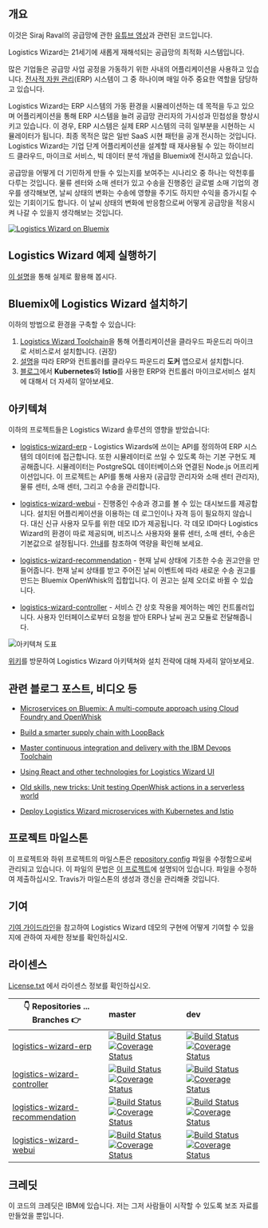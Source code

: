 
## 개요

이것은 Siraj Raval의 공급망에 관한 [유튜브 영상](https://youtu.be/vwor9Fva1V4)과 관련된 코드입니다.

Logistics Wizard는 21세기에 새롭게 재해석되는 공급망의 최적화 시스템입니다.

많은 기업들은 공급망 사업 공정을 가동하기 위한 사내의 어플리케이션을 사용하고 있습니다. [전사적 자원 관리](https://en.wikipedia.org/wiki/Enterprise_resource_planning)(ERP) 시스템이 그 중 하나이며 매일 아주 중요한 역할을 담당하고 있습니다.

Logistics Wizard는 ERP 시스템의 가동 환경을 시뮬레이션하는 데 목적을 두고 있으며 어플리케이션을 통해 ERP 시스템을 늘려 공급망 관리자의 가시성과 민첩성을 향상시키고 있습니다. 이 경우, ERP 시스템은 실제 ERP 시스템의 극히 일부분을 시현하는 시뮬레이터가 됩니다. 최종 목적은 많은 일반 SaaS 시현 패턴을 공개 전시하는 것입니다. Logistics Wizard는 기업 단계 어플리케이션을 설계할 때 재사용될 수 있는 하이브리드 클라우드, 마이크로 서비스, 빅 데이터 분석 개념을 Bluemix에 전시하고 있습니다.

공급망을 어떻게 더 기민하게 만들 수 있는지를 보여주는 시나리오 중 하나는 악천후를 다루는 것입니다. 물류 센터와 소매 센터가 있고 수송을 진행중인 글로벌 소매 기업의 경우를 생각해보면, 날씨 상태의 변화는 수송에 영향을 주기도 하지만 수익을 증가시킬 수 있는 기회이기도 합니다. 이 날씨 상태의 변화에 반응함으로써 어떻게 공급망을 적응시켜 나갈 수 있을지 생각해보는 것입니다.


[![Logistics Wizard on Bluemix](docs/youtube_play.png)](http://www.youtube.com/watch?v=wCxXs83-eRc "Logistics Wizard on Bluemix")

## Logistics Wizard 예제 실행하기

[이 설명](WALKTHROUGH.md)을 통해 실제로 활용해 봅시다.

## Bluemix에 Logistics Wizard 설치하기

이하의 방법으로 환경을 구축할 수 있습니다:

  1. [Logistics Wizard Toolchain][toolchain_github_url]을 통해 어플리케이션을 클라우드 파운드리 마이크로 서비스로서 설치합니다. (권장)
  2. [설명](Deploy_Microservices_Cloud_Foundry_Docker.md)을 따라 ERP와 컨트롤러를 클라우드 파운드리 **도커** 앱으로서 설치합니다.
  3. [블로그](https://www.ibm.com/blogs/bluemix/2017/07/deploy-logistics-wizard-microservices-kubernetes-istio/)에서 **Kubernetes**와 **Istio**를 사용한 ERP와 컨트롤러 마이크로서비스 설치에 대해서 더 자세히 알아보세요.

## 아키텍쳐

이하의 프로젝트들은 Logistics Wizard 솔루션의 영향을 받았습니다:

* [logistics-wizard-erp][erp_github_url] - Logistics Wizards에 쓰이는 API를 정의하여 ERP 시스템의 데이터에 접근합니다. 또한 시뮬레이터로 쓰일 수 있도록 하는 기본 구현도 제공해줍니다. 시뮬레이터는 PostgreSQL 데이터베이스와 연결된 Node.js 어프리케이션입니다. 이 프로젝트는 API를 통해 사용자 (공급망 관리자와 소매 센터 관리자), 물류 센터, 소매 센터, 그리고 수송을 관리합니다.

* [logistics-wizard-webui][webui_github_url] - 진행중인 수송과 경고를 볼 수 있는 대시보드를 제공합니다. 설치된 어플리케이션을 이용하는 데 로그인이나 자격 등이 필요하지 않습니다. 대신 신규 사용자 모두를 위한 데모 ID가 제공됩니다. 각 데모 ID마다 Logistics Wizard의 환경이 따로 제공되며, 비즈니스 사용자와 물류 센터, 소매 센터, 수송은 기본값으로 설정됩니다. [안내](WALKTHROUGH.md)를 참조하여 역량을 확인해 보세요.

* [logistics-wizard-recommendation][recommendation_github_url] - 현재 날씨 상태에 기초한 수송 권고안을 만들어줍니다. 현재 날씨 상태를 받고 주어진 날씨 이벤트에 따라 새로운 수송 권고를 만드는 Bluemix OpenWhisk의 집합입니다. 이 권고는 실제 오더로 바뀔 수 있습니다.

* [logistics-wizard-controller][controller_github_url] - 서비스 간 상호 작용을 제어하는 메인 컨트롤러입니다. 사용자 인터페이스로부터 요청을 받아 ERP나 날씨 권고 모듈로 전달해줍니다.

![아키텍쳐 도표](architecture.png)

[위키](https://github.com/IBM-Cloud/logistics-wizard/wiki)를 방문하여 Logistics Wizard 아키텍쳐와 설치 전략에 대해 자세히 알아보세요.

## 관련 블로그 포스트, 비디오 등

- [Microservices on Bluemix: A multi-compute approach using Cloud Foundry and OpenWhisk](https://www.ibm.com/blogs/bluemix/2017/02/microservices-multi-compute-approach-using-cloud-foundry-openwhisk/)

- [Build a smarter supply chain with LoopBack](https://developer.ibm.com/bluemix/2016/07/11/building-smarter-supply-chain-developer-journey-loopback/)

- [Master continuous integration and delivery with the IBM Devops Toolchain](https://developer.ibm.com/bluemix/2016/08/09/master-continuous-integration-delivery-ibm-devops-toolchain/)

- [Using React and other technologies for Logistics Wizard UI](https://www.ibm.com/blogs/bluemix/2016/01/using-react/)

- [Old skills, new tricks: Unit testing OpenWhisk actions in a serverless world](https://www.ibm.com/blogs/bluemix/2016/12/unit-testing-openwhisk-actions-serverless-world/)

- [Deploy Logistics Wizard microservices with Kubernetes and Istio](https://www.ibm.com/blogs/bluemix/2017/07/deploy-logistics-wizard-microservices-kubernetes-istio/)

## 프로젝트 마일스톤

이 프로젝트와 하위 프로젝트의 마일스톤은 [repository config](repository-config.json) 파일을 수정함으로써 관리되고 있습니다. 이 파일의 문법은 [이 프로젝트](https://github.com/Jimdo/github-sync-labels-milestones)에 설명되어 있습니다. 파일을 수정하여 제출하십시오. Travis가 마일스톤의 생성과 갱신을 관리해줄 것입니다.

## 기여
[기여 가이드라인](.github/CONTRIBUTING.md)을 참고하여 Logistics Wizard 데모의 구현에 어떻게 기여할 수 있을지에 관하여 자세한 정보를 확인하십시오.

## 라이센스

[License.txt](License.txt) 에서 라이센스 정보를 확인하십시오.

| :point_down: Repositories ... Branches :point_right: | master | dev |
| --- | :--- | :--- |
| [logistics-wizard-erp][erp_github_url] | [![Build Status](https://travis-ci.org/IBM-Cloud/logistics-wizard-erp.svg?branch=master)](https://travis-ci.org/IBM-Cloud/logistics-wizard-erp) [![Coverage Status](https://coveralls.io/repos/github/IBM-Cloud/logistics-wizard-erp/badge.svg?branch=master)](https://coveralls.io/github/IBM-Cloud/logistics-wizard-erp?branch=master) | [![Build Status](https://travis-ci.org/IBM-Cloud/logistics-wizard-erp.svg?branch=dev)](https://travis-ci.org/IBM-Cloud/logistics-wizard-erp) [![Coverage Status](https://coveralls.io/repos/github/IBM-Cloud/logistics-wizard-erp/badge.svg?branch=dev)](https://coveralls.io/github/IBM-Cloud/logistics-wizard-erp?branch=dev)|
| [logistics-wizard-controller][controller_github_url] | [![Build Status](https://travis-ci.org/IBM-Cloud/logistics-wizard-controller.svg?branch=master)](https://travis-ci.org/IBM-Cloud/logistics-wizard-controller) [![Coverage Status](https://coveralls.io/repos/github/IBM-Cloud/logistics-wizard-controller/badge.svg?branch=master)](https://coveralls.io/github/IBM-Cloud/logistics-wizard-controller?branch=master) | [![Build Status](https://travis-ci.org/IBM-Cloud/logistics-wizard-controller.svg?branch=dev)](https://travis-ci.org/IBM-Cloud/logistics-wizard-controller) [![Coverage Status](https://coveralls.io/repos/github/IBM-Cloud/logistics-wizard-controller/badge.svg?branch=dev)](https://coveralls.io/github/IBM-Cloud/logistics-wizard-controller?branch=dev) |
| [logistics-wizard-recommendation][recommendation_github_url] | [![Build Status](https://travis-ci.org/IBM-Cloud/logistics-wizard-recommendation.svg?branch=master)](https://travis-ci.org/IBM-Cloud/logistics-wizard-recommendation) [![Coverage Status](https://coveralls.io/repos/github/IBM-Cloud/logistics-wizard-recommendation/badge.svg?branch=master)](https://coveralls.io/github/IBM-Cloud/logistics-wizard-recommendation?branch=master) | [![Build Status](https://travis-ci.org/IBM-Cloud/logistics-wizard-recommendation.svg?branch=dev)](https://travis-ci.org/IBM-Cloud/logistics-wizard-recommendation) [![Coverage Status](https://coveralls.io/repos/github/IBM-Cloud/logistics-wizard-recommendation/badge.svg?branch=dev)](https://coveralls.io/github/IBM-Cloud/logistics-wizard-recommendation?branch=dev)|
| [logistics-wizard-webui][webui_github_url] | [![Build Status](https://travis-ci.org/IBM-Cloud/logistics-wizard-webui.svg?branch=master)](https://travis-ci.org/IBM-Cloud/logistics-wizard-webui) [![Coverage Status](https://coveralls.io/repos/github/IBM-Cloud/logistics-wizard-webui/badge.svg?branch=master)](https://coveralls.io/github/IBM-Cloud/logistics-wizard-webui?branch=master) | [![Build Status](https://travis-ci.org/IBM-Cloud/logistics-wizard-webui.svg?branch=dev)](https://travis-ci.org/IBM-Cloud/logistics-wizard-webui) [![Coverage Status](https://coveralls.io/repos/github/IBM-Cloud/logistics-wizard-webui/badge.svg?branch=dev)](https://coveralls.io/github/IBM-Cloud/logistics-wizard-webui?branch=dev)|


<!--Links-->
[webui_github_url]: https://github.com/IBM-Cloud/logistics-wizard-webui
[controller_github_url]: https://github.com/IBM-Cloud/logistics-wizard-controller
[erp_github_url]: https://github.com/IBM-Cloud/logistics-wizard-erp
[recommendation_github_url]: https://github.com/IBM-Cloud/logistics-wizard-recommendation
[toolchain_github_url]: https://github.com/IBM-Cloud/logistics-wizard-toolchain


## 크레딧

이 코드의 크레딧은 IBM에 있습니다. 저는 그저 사람들이 시작할 수 있도록 보조 자료를 만들었을 뿐입니다.

